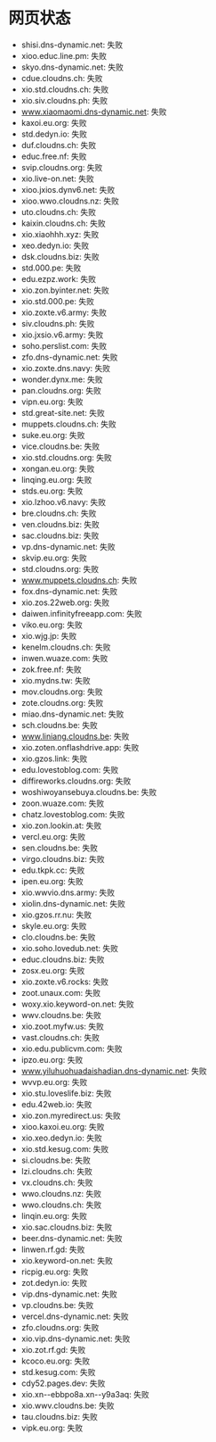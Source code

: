 # 网页状态
- shisi.dns-dynamic.net: 失败
- xioo.educ.line.pm: 失败
- skyo.dns-dynamic.net: 失败
- cdue.cloudns.ch: 失败
- xio.std.cloudns.ch: 失败
- xio.siv.cloudns.ph: 失败
- www.xiaomaomi.dns-dynamic.net: 失败
- kaxoi.eu.org: 失败
- std.dedyn.io: 失败
- duf.cloudns.ch: 失败
- educ.free.nf: 失败
- svip.cloudns.org: 失败
- xio.live-on.net: 失败
- xioo.jxios.dynv6.net: 失败
- xioo.wwo.cloudns.nz: 失败
- uto.cloudns.ch: 失败
- kaixin.cloudns.ch: 失败
- xio.xiaohhh.xyz: 失败
- xeo.dedyn.io: 失败
- dsk.cloudns.biz: 失败
- std.000.pe: 失败
- edu.ezpz.work: 失败
- xio.zon.byinter.net: 失败
- xio.std.000.pe: 失败
- xio.zoxte.v6.army: 失败
- siv.cloudns.ph: 失败
- xio.jxsio.v6.army: 失败
- soho.perslist.com: 失败
- zfo.dns-dynamic.net: 失败
- xio.zoxte.dns.navy: 失败
- wonder.dynx.me: 失败
- pan.cloudns.org: 失败
- vipn.eu.org: 失败
- std.great-site.net: 失败
- muppets.cloudns.ch: 失败
- suke.eu.org: 失败
- vice.cloudns.be: 失败
- xio.std.cloudns.org: 失败
- xongan.eu.org: 失败
- linqing.eu.org: 失败
- stds.eu.org: 失败
- xio.lzhoo.v6.navy: 失败
- bre.cloudns.ch: 失败
- ven.cloudns.biz: 失败
- sac.cloudns.biz: 失败
- vp.dns-dynamic.net: 失败
- skvip.eu.org: 失败
- std.cloudns.org: 失败
- www.muppets.cloudns.ch: 失败
- fox.dns-dynamic.net: 失败
- xio.zos.22web.org: 失败
- daiwen.infinityfreeapp.com: 失败
- viko.eu.org: 失败
- xio.wjg.jp: 失败
- kenelm.cloudns.ch: 失败
- inwen.wuaze.com: 失败
- zok.free.nf: 失败
- xio.mydns.tw: 失败
- mov.cloudns.org: 失败
- zote.cloudns.org: 失败
- miao.dns-dynamic.net: 失败
- sch.cloudns.be: 失败
- www.liniang.cloudns.be: 失败
- xio.zoten.onflashdrive.app: 失败
- xio.gzos.link: 失败
- edu.lovestoblog.com: 失败
- diffireworks.cloudns.org: 失败
- woshiwoyansebuya.cloudns.be: 失败
- zoon.wuaze.com: 失败
- chatz.lovestoblog.com: 失败
- xio.zon.lookin.at: 失败
- vercl.eu.org: 失败
- sen.cloudns.be: 失败
- virgo.cloudns.biz: 失败
- edu.tkpk.cc: 失败
- ipen.eu.org: 失败
- xio.wwvio.dns.army: 失败
- xiolin.dns-dynamic.net: 失败
- xio.gzos.rr.nu: 失败
- skyle.eu.org: 失败
- clo.cloudns.be: 失败
- xio.soho.lovedub.net: 失败
- educ.cloudns.biz: 失败
- zosx.eu.org: 失败
- xio.zoxte.v6.rocks: 失败
- zoot.unaux.com: 失败
- woxy.xio.keyword-on.net: 失败
- wwv.cloudns.be: 失败
- xio.zoot.myfw.us: 失败
- vast.cloudns.ch: 失败
- xio.edu.publicvm.com: 失败
- ipzo.eu.org: 失败
- www.yiluhuohuadaishadian.dns-dynamic.net: 失败
- wvvp.eu.org: 失败
- xio.stu.loveslife.biz: 失败
- edu.42web.io: 失败
- xio.zon.myredirect.us: 失败
- xioo.kaxoi.eu.org: 失败
- xio.xeo.dedyn.io: 失败
- xio.std.kesug.com: 失败
- si.cloudns.be: 失败
- lzi.cloudns.ch: 失败
- vx.cloudns.ch: 失败
- wwo.cloudns.nz: 失败
- wwo.cloudns.ch: 失败
- linqin.eu.org: 失败
- xio.sac.cloudns.biz: 失败
- beer.dns-dynamic.net: 失败
- linwen.rf.gd: 失败
- xio.keyword-on.net: 失败
- ricpig.eu.org: 失败
- zot.dedyn.io: 失败
- vip.dns-dynamic.net: 失败
- vp.cloudns.be: 失败
- vercel.dns-dynamic.net: 失败
- zfo.cloudns.org: 失败
- xio.vip.dns-dynamic.net: 失败
- xio.zot.rf.gd: 失败
- kcoco.eu.org: 失败
- std.kesug.com: 失败
- cdy52.pages.dev: 失败
- xio.xn--ebbpo8a.xn--y9a3aq: 失败
- xio.wwv.cloudns.be: 失败
- tau.cloudns.biz: 失败
- vipk.eu.org: 失败
